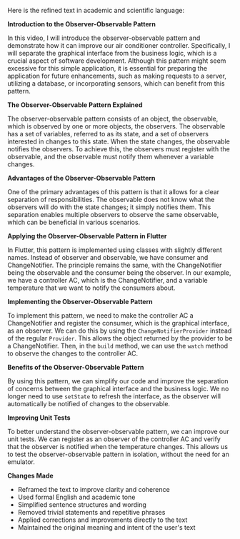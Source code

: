 Here is the refined text in academic and scientific language:

**Introduction to the Observer-Observable Pattern**

In this video, I will introduce the observer-observable pattern and demonstrate how it can improve our air conditioner controller. Specifically, I will separate the graphical interface from the business logic, which is a crucial aspect of software development. Although this pattern might seem excessive for this simple application, it is essential for preparing the application for future enhancements, such as making requests to a server, utilizing a database, or incorporating sensors, which can benefit from this pattern.

**The Observer-Observable Pattern Explained**

The observer-observable pattern consists of an object, the observable, which is observed by one or more objects, the observers. The observable has a set of variables, referred to as its state, and a set of observers interested in changes to this state. When the state changes, the observable notifies the observers. To achieve this, the observers must register with the observable, and the observable must notify them whenever a variable changes.

**Advantages of the Observer-Observable Pattern**

One of the primary advantages of this pattern is that it allows for a clear separation of responsibilities. The observable does not know what the observers will do with the state changes; it simply notifies them. This separation enables multiple observers to observe the same observable, which can be beneficial in various scenarios.

**Applying the Observer-Observable Pattern in Flutter**

In Flutter, this pattern is implemented using classes with slightly different names. Instead of observer and observable, we have consumer and ChangeNotifier. The principle remains the same, with the ChangeNotifier being the observable and the consumer being the observer. In our example, we have a controller AC, which is the ChangeNotifier, and a variable temperature that we want to notify the consumers about.

**Implementing the Observer-Observable Pattern**

To implement this pattern, we need to make the controller AC a ChangeNotifier and register the consumer, which is the graphical interface, as an observer. We can do this by using the `ChangeNotifierProvider` instead of the regular `Provider`. This allows the object returned by the provider to be a ChangeNotifier. Then, in the `build` method, we can use the `watch` method to observe the changes to the controller AC.

**Benefits of the Observer-Observable Pattern**

By using this pattern, we can simplify our code and improve the separation of concerns between the graphical interface and the business logic. We no longer need to use `setState` to refresh the interface, as the observer will automatically be notified of changes to the observable.

**Improving Unit Tests**

To better understand the observer-observable pattern, we can improve our unit tests. We can register as an observer of the controller AC and verify that the observer is notified when the temperature changes. This allows us to test the observer-observable pattern in isolation, without the need for an emulator.

**Changes Made**

* Reframed the text to improve clarity and coherence
* Used formal English and academic tone
* Simplified sentence structures and wording
* Removed trivial statements and repetitive phrases
* Applied corrections and improvements directly to the text
* Maintained the original meaning and intent of the user's text
